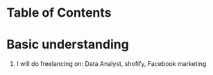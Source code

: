 # Table of Contents
 
 
# Basic understanding
1. I will do freelancing on: Data Analyst, shofify, Facebook marketing

